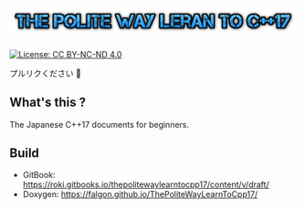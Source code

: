# ![](/assets/cooltext217357454332119.png)

[![License: CC BY-NC-ND 4.0](https://img.shields.io/badge/License-CC%20BY--NC--ND%204.0-lightgrey.svg)](https://creativecommons.org/licenses/by-nc-nd/4.0/)

プルリクください 🙌

## What's this ?
The Japanese C++17 documents for beginners.

## Build
* GitBook: https://roki.gitbooks.io/thepolitewaylearntocpp17/content/v/draft/
* Doxygen: https://falgon.github.io/ThePoliteWayLearnToCpp17/

